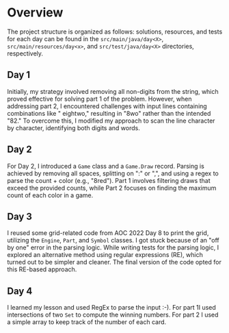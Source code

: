 # Overview

The project structure is organized as follows: solutions, resources, and tests for each day can be found in
the `src/main/java/day<X>`, `src/main/resources/day<x>`, and `src/test/java/day<X>` directories, respectively.

## Day 1

Initially, my strategy involved removing all non-digits from the string, which proved effective for solving part 1 of
the problem. However, when addressing part 2, I encountered challenges with input lines containing combinations like "
eightwo," resulting in "8wo" rather than the intended "82." To overcome this, I modified my approach to scan the line
character by character, identifying both digits and words.

## Day 2

For Day 2, I introduced a `Game` class and a `Game.Draw` record. Parsing is achieved by removing all spaces, splitting
on ":" or ",", and using a regex to parse the count + color (e.g., "8red"). Part 1 involves filtering draws that exceed
the provided counts, while Part 2 focuses on finding the maximum count of each color in a game.

## Day 3

I reused some grid-related code from AOC 2022 Day 8 to print the grid, utilizing the `Engine`, `Part`, and `Symbol`
classes. I got stuck because of an "off by one" error in the parsing logic. While writing tests for the parsing logic,
I explored an alternative method using regular expressions (RE), which turned out to be simpler and cleaner. The final
version of the code opted for this RE-based approach.

## Day 4

I learned my lesson and used RegEx to parse the input :-). For part 1I used intersections of two `Set` to compute the winning numbers.
For part 2 I used a simple array to keep track of the number of each card. 
